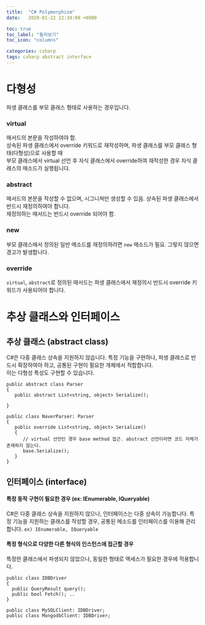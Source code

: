 ```yaml
---
title:  "C# Polymorphism"
date:   2020-01-22 22:34:09 +0900

toc: true
toc_label: "둘러보기"
toc_icon: "columns"

categories: csharp
tags: csharp abstract interface
---
```


# 다형성
파생 클래스를 부모 클래스 형태로 사용하는 경우입니다.


### virtual
매서드의 본문을 작성하여야 함.  
상속된 파생 클래스에서 override 키워드로 재작성하며, 파생 클래스를 부모 클래스 형태(다형성)으로 사용할 때  
부모 클래스에서 virtual 선언 후 자식 클래스에서 override하여 재작성한 경우 자식 클래스의 매소드가 실행됩니다.  


### abstract
매서드의 본문을 작성할 수 없으며, 시그니쳐만 생성할 수 있음. 상속된 파생 클래스에서 반드시 재정의하여야 합니다.  
재정의하는 매서드는 반드시 override 되어야 함.


### new
부모 클래스에서 정의된 일반 메소드를 재정의하려면 `new` 메소드가 필요. 그렇지 않으면 경고가 발생합니다.  


### override
`virtual`, `abstract`로 정의된 매서드는 파생 클래스에서 재정의시 반드시 override 키워드가 사용되어야 합니다.


# 추상 클래스와 인터페이스
## 추상 클래스 (abstract class)
C#은 다중 클래스 상속을 지원하지 않습니다. 특정 기능을 구현하나, 파생 클래스로 반드시 확장하여야 하고,
공통된 구현이 필요한 개체에서 적합합니다.  
이는 다형성 특성도 구현할 수 있습니다.
```
public abstract class Parser
{
   public abstract List<string, object> Serialize();

}

public class NaverParser: Parser
{
   public override List<string, object> Serialize()
   {
      // virtual 선언인 경우 base method 접근. abstract 선언이라면 코드 자체가 존재하지 않는다.
      base.Serialize();
   }
}
```


## 인터페이스 (interface)
#### 특정 동작 구현이 필요한 경우 (ex: IEnumerable, IQueryable)
C#은 다중 클래스 상속을 지원하지 않으나, 인터페이스는 다중 상속이 가능합니다. 특정 기능을 지원하는 클래스를 작성할 경우, 공통된 메소드를 인터페이스를 이용해 관리합니다.
`ex) IEnumerable, IQueryable`

#### 특정 형식으로 다양한 다른 형식의 인스턴스에 접근할 경우
특정한 클래스에서 파생되지 않았으나, 동일한 형태로 액세스가 필요한 경우에 적용합니다.
```
public class IDBDriver
{
  public QueryResult query();
  public bool Fetch(); ..
}

public class MySQLClient: IDBDriver;
public class MongodbClient: IDBDriver;
```
